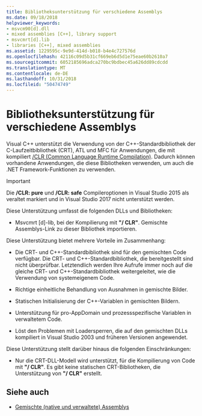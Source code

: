 ```yaml
---
title: Bibliotheksunterstützung für verschiedene Assemblys
ms.date: 09/18/2018
helpviewer_keywords:
- msvcm90[d].dll
- mixed assemblies [C++], library support
- msvcmrt[d].lib
- libraries [C++], mixed assemblies
ms.assetid: 1229595c-9e9d-414d-b018-b4e4c727576d
ms.openlocfilehash: 42116c09d5b31cf669eb6d5d1e75eae60b2610a7
ms.sourcegitcommit: 6052185696adca270bc9bdbec45a626dd89cdcdd
ms.translationtype: MT
ms.contentlocale: de-DE
ms.lasthandoff: 10/31/2018
ms.locfileid: "50474749"
---
```

# <a name="library-support-for-mixed-assemblies"></a>Bibliotheksunterstützung für verschiedene Assemblys

Visual C++ unterstützt die Verwendung von der C++-Standardbibliothek der C-Laufzeitbibliothek (CRT), ATL und MFC für Anwendungen, die mit kompiliert [/CLR (Common Language Runtime Compilation)](../build/reference/clr-common-language-runtime-compilation.md). Dadurch können vorhandene Anwendungen, die diese Bibliotheken verwenden, um auch die .NET Framework-Funktionen zu verwenden.

> [!IMPORTANT]
> Die **/CLR: pure** und **/CLR: safe** Compileroptionen in Visual Studio 2015 als veraltet markiert und in Visual Studio 2017 nicht unterstützt werden.

Diese Unterstützung umfasst die folgenden DLLs und Bibliotheken:

- Msvcmrt [d]-lib, bei der Kompilierung mit **"/ CLR"**. Gemischte Assemblys-Link zu dieser Bibliothek importieren.

Diese Unterstützung bietet mehrere Vorteile im Zusammenhang:

- Die CRT- und C++-Standardbibliothek sind für den gemischten Code verfügbar. Die CRT- und C++-Standardbibliothek, die bereitgestellt sind nicht überprüfbar. Letztendlich werden Ihre Aufrufe immer noch auf die gleiche CRT- und C++-Standardbibliothek weitergeleitet, wie die Verwendung von systemeigenem Code.

- Richtige einheitliche Behandlung von Ausnahmen in gemischte Bilder.

- Statischen Initialisierung der C++-Variablen in gemischten Bildern.

- Unterstützung für pro-AppDomain und prozessspezifische Variablen in verwaltetem Code.

- Löst den Problemen mit Loadersperren, die auf den gemischten DLLs kompiliert in Visual Studio 2003 und früheren Versionen angewendet.

Diese Unterstützung stellt darüber hinaus die folgenden Einschränkungen:

- Nur die CRT-DLL-Modell wird unterstützt, für die Kompilierung von Code mit **"/ CLR"**. Es gibt keine statischen CRT-Bibliotheken, die Unterstützung von **"/ CLR"** erstellt.

## <a name="see-also"></a>Siehe auch

- [Gemischte (native und verwaltete) Assemblys](../dotnet/mixed-native-and-managed-assemblies.md)
